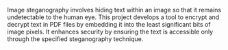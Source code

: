Image steganography involves hiding text within an image so that it remains undetectable to the human eye. 
This project develops a tool to encrypt and decrypt text in PDF files by embedding it into the least significant bits of 
image pixels. It enhances security by ensuring the text is accessible only through the specified steganography technique.







